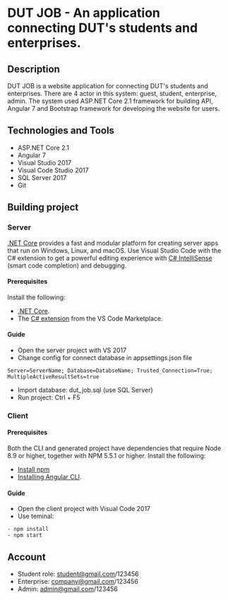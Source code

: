 # DUT JOB - An application connecting DUT's students and enterprises.
## Description
DUT JOB is a website application for connecting DUT's students and enterprises. There are 4 actor in this system: guest, student, enterprise, admin.
The system used ASP.NET Core 2.1 framework for building API, Angular 7 and Bootstrap framework for developing the website for users. 
## Technologies and Tools
- ASP.NET Core 2.1
- Angular 7
- Visual Studio 2017
- Visual Code Studio 2017
- SQL Server 2017
- Git
## Building project
### Server
[.NET Core](https://docs.microsoft.com/dotnet/articles/welcome) provides a fast and modular platform for creating server apps that run on Windows, Linux, and macOS. Use Visual Studio Code with the C# extension to get a powerful editing experience with [C# IntelliSense](https://docs.microsoft.com/visualstudio/ide/visual-csharp-intellisense) (smart code completion) and debugging.

#### Prerequisites
Install the following:
- [.NET Core](https://dotnet.microsoft.com/download).
- The [C# extension](https://marketplace.visualstudio.com/items?itemName=ms-vscode.csharp) from the VS Code Marketplace.
#### Guide
+ Open the server project with VS 2017
+ Change config for connect database in appsettings.json file
 ```console
 Server=ServerName; Database=DatabseName; Trusted_Connection=True; MultipleActiveResultSets=true
 ```
+ Import database: dut_job.sql (use SQL Server)
+ Run project: Ctrl + F5
### Client
#### Prerequisites
Both the CLI and generated project have dependencies that require Node 8.9 or higher, together with NPM 5.5.1 or higher.
Install the following:
- [Install npm](https://www.npmjs.com/get-npm)
- [Installing Angular CLI](https://angular.io/cli).
#### Guide
- Open the client project with Visual Code 2017
- Use teminal:
``` console
- npm install
- npm start
```
## Account
- Student role: student@gmail.com/123456
- Enterprise: company@gmail.com/123456
- Admin: admin@gmail.com/123456
